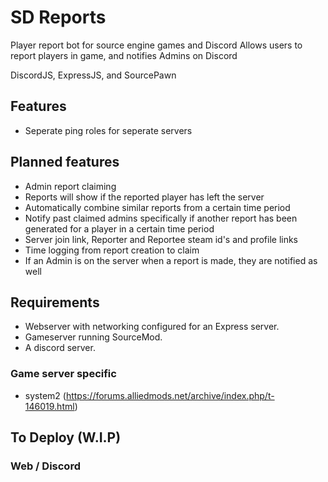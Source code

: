 # SD Reports
Player report bot for source engine games and Discord
Allows users to report players in game, and notifies Admins on Discord

DiscordJS, ExpressJS, and SourcePawn

## Features
- Seperate ping roles for seperate servers

## Planned features
- Admin report claiming
- Reports will show if the reported player has left the server
- Automatically combine similar reports from a certain time period
- Notify past claimed admins specifically if another report has been generated for a player in a certain time period
- Server join link, Reporter and Reportee steam id's and profile links
- Time logging from report creation to claim
- If an Admin is on the server when a report is made, they are notified as well

## Requirements
- Webserver with networking configured for an Express server.
- Gameserver running SourceMod.
- A discord server.

### Game server specific
- system2 (https://forums.alliedmods.net/archive/index.php/t-146019.html)

## To Deploy (W.I.P)
### Web / Discord
